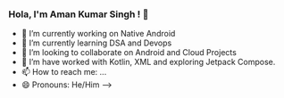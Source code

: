 ### Hola, I'm Aman Kumar Singh ! 👋

- 🔭 I’m currently working on Native Android
- 🌱 I’m currently learning DSA and Devops
- 👯 I’m looking to collaborate on Android and Cloud Projects
- 💬 I’m have worked with Kotlin, XML and exploring Jetpack Compose.
- 📫 How to reach me: ...
- 😄 Pronouns: He/Him 
-->

